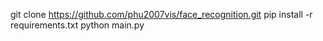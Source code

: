 git clone https://github.com/phu2007vis/face_recognition.git
pip install -r requirements.txt
python main.py
